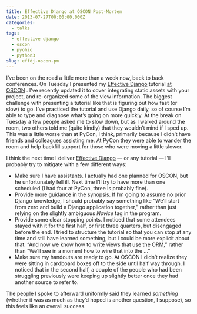 ```yaml
---
title: Effective Django at OSCON Post-Mortem
date: 2013-07-27T00:00:00.000Z
categories:
  - talks
tags:
  - effective django
  - oscon
  - pyohio
  - python3
slug: effdj-oscon-pm
---
```

I&#8217;ve been on the road a little more than a week now, back to back conferences. On Tuesday I presented my [Effective Django][1]  tutorial [at <span class="caps">OSCON</span>][2] . I&#8217;ve recently updated it to cover integrating static assets with your project, and re-organized some of the view information. The biggest challenge with presenting a tutorial like that is figuring out how fast (or slow) to go. I&#8217;ve practiced the tutorial and use Django daily, so of course I&#8217;m able to type and diagnose what&#8217;s going on more quickly. At the break on Tuesday a few people asked me to slow down, but as I walked around the room, two others told me (quite kindly) that they wouldn&#8217;t mind if I sped up. This was a little worse than at PyCon, I think, primarily because I didn&#8217;t have friends and colleagues assisting me. At PyCon they were able to wander the room and help backfill support for those who were moving a little slower.

I think the next time I deliver [Effective Django][1]  &#8212; or any tutorial &#8212; I&#8217;ll probably try to mitigate with a few different ways:

<ul class="simple">
  <li>
    Make sure I have assistants. I actually had one planned for <span class="caps">OSCON</span>, but he unfortunately fell ill. Next time I&#8217;ll try to have more than one scheduled (I had four at PyCon, three is probably fine).
  </li>
  <li>
    Provide more guidance in the synopsis. If I&#8217;m going to assume no prior Django knowledge, I should probably say something like &#8220;We&#8217;ll start from zero and build a Django application together,&#8221; rather than just relying on the slightly ambiguous <em>Novice</em> tag in the program.
  </li>
  <li>
    Provide some clear stopping points. I noticed that some attendees stayed with it for the first half, or first three quarters, but disengaged before the end. I tried to structure the tutorial so that you can stop at any time and still have learned something, but I could be more explicit about that. &#8220;And now we know how to write views that use the <span class="caps">ORM</span>,&#8221; rather than &#8220;We&#8217;ll see in a moment how to wire that into the &#8230;&#8221;
  </li>
  <li>
    Make sure my handouts are ready to go. At <span class="caps">OSCON</span> I didn&#8217;t realize they were sitting in cardboard boxes off to the side until half way through. I noticed that in the second half, a couple of the people who had been struggling previously were keeping up slightly better once they had another source to refer to.
  </li>
</ul>

The people I spoke to afterward uniformly said they learned _something_ (whether it was as much as they&#8217;d hoped is another question, I suppose), so this feels like an overall success.



 [1]: http://effectivedjango.com/tutorial/
 [2]: http://www.oscon.com/oscon2013/public/schedule/detail/29158
